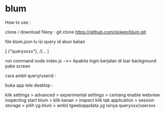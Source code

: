 # blum
How to use :

clone / download fileny :
git clone https://github.com/qioken/blum.git

file blum.json lu isi query id akun kalian

[
{"queryxxxx"},
 //... 
]


run command node index.js -->> Apabila ingin berjalan di luar background pake screen

cara ambil query/userid : 

buka app tele desktop :

klik settings > advanced > experimental settings > centang enable webview inspecting
start blum > klik kanan > inspect
klik tab application > session storage > pilih yg blum > ambil tgwebappdata yg isinya queryxxx/userxxx
 
